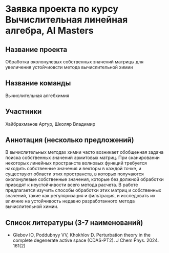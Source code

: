 # Заявка проекта по курсу Вычислительная линейная алгебра, AI Masters

## Название проекта

Обработка околонулевых собственных значений матрицы для увеличения устойчиовсти метода вычислительной химии

## Название команды

Вычислительная алгебхимия

## Участники

Хайбрахманов Артур, Школяр Владимир

## Аннотация (несколько предложений)

В вычислительных методах химии часто возникает обобщенная задача поиска собственных значений эрмитовых матриц. При сканировании некоторых линейных пространств волновых функций требуется находить собственные значения и векторы в каждой точке, и существуют области этих пространств, в которых получаются околонулевые собственные значения, которые без должной обработки приводят к неустойчивости всего метода расчета. В работе предлагается изучить способы обработки этих матриц и собственных значений, такие как регуляризация и фильтрация, и исследовать их влияние на устойчивость недавно разработанного метода вычислительной химии. 

## Список литературы (3-7 наименований)

- Glebov IO, Poddubnyy VV, Khokhlov D. Perturbation theory in the complete degenerate active space (CDAS-PT2). J Chem Phys. 2024. 161(2)

